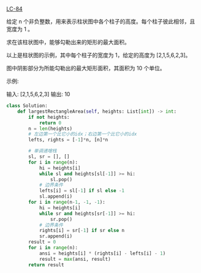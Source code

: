 [LC-84](https://leetcode-cn.com/problems/largest-rectangle-in-histogram/)

给定 n 个非负整数，用来表示柱状图中各个柱子的高度。每个柱子彼此相邻，且宽度为 1 。

求在该柱状图中，能够勾勒出来的矩形的最大面积。


以上是柱状图的示例，其中每个柱子的宽度为 1，给定的高度为 [2,1,5,6,2,3]。

图中阴影部分为所能勾勒出的最大矩形面积，其面积为 10 个单位。


示例:

输入: [2,1,5,6,2,3]
输出: 10

```python
class Solution:
    def largestRectangleArea(self, heights: List[int]) -> int:
        if not heights:
            return 0
        n = len(heights)
        # 左边第一个比它小的idx；右边第一个比它小的idx
        lefts, rights = [-1]*n, [n]*n

        # 单调递增栈
        sl, sr = [], []
        for i in range(n):
            hi = heights[i]
            while sl and heights[sl[-1]] >= hi:
                sl.pop()
            # 边界条件
            lefts[i] = sl[-1] if sl else -1
            sl.append(i)
        for i in range(n-1, -1, -1):
            hi = heights[i]
            while sr and heights[sr[-1]] >= hi:
                sr.pop()
            # 边界条件
            rights[i] = sr[-1] if sr else n
            sr.append(i)
        result = 0
        for i in range(n):
            ansi = heights[i] * (rights[i] - lefts[i] - 1)
            result = max(ansi, result)
        return result
```